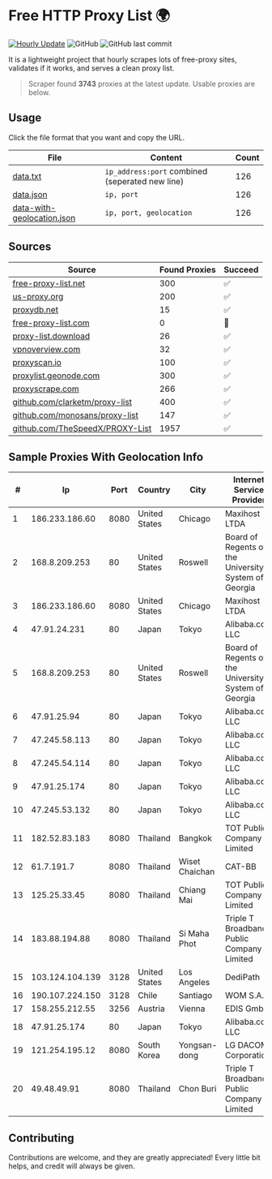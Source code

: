 
# Free HTTP Proxy List 🌍

[![Hourly Update](https://github.com/mertguvencli/http-proxy-list/actions/workflows/main.yml/badge.svg?branch=main)](https://github.com/mertguvencli/http-proxy-list/actions/workflows/main.yml)
![GitHub](https://img.shields.io/github/license/mertguvencli/http-proxy-list)
![GitHub last commit](https://img.shields.io/github/last-commit/mertguvencli/http-proxy-list)

It is a lightweight project that hourly scrapes lots of free-proxy sites, validates if it works, and serves a clean proxy list.


> Scraper found **3743** proxies at the latest update. Usable proxies are below.

## Usage

Click the file format that you want and copy the URL.


|File|Content|Count|
|----|-------|-----|
|[data.txt](https://raw.githubusercontent.com/mertguvencli/http-proxy-list/main/proxy-list/data.txt)|`ip_address:port` combined (seperated new line)|126|
|[data.json](https://raw.githubusercontent.com/mertguvencli/http-proxy-list/main/proxy-list/data.json)|`ip, port`|126|
|[data-with-geolocation.json](https://raw.githubusercontent.com/mertguvencli/http-proxy-list/main/proxy-list/data-with-geolocation.json)|`ip, port, geolocation`|126|

## Sources

|Source|Found Proxies|Succeed|
|------|-------------|-------|
|[free-proxy-list.net](https://free-proxy-list.net)|300|✅|
|[us-proxy.org](https://www.us-proxy.org)|200|✅|
|[proxydb.net](http://proxydb.net)|15|✅|
|[free-proxy-list.com](https://free-proxy-list.com/?page=&port=&type%5B%5D=http&type%5B%5D=https&up_time=0&search=Search)|0|🚫|
|[proxy-list.download](https://www.proxy-list.download/HTTP)|26|✅|
|[vpnoverview.com](https://vpnoverview.com/privacy/anonymous-browsing/free-proxy-servers)|32|✅|
|[proxyscan.io](https://www.proxyscan.io)|100|✅|
|[proxylist.geonode.com](https://proxylist.geonode.com/api/proxy-list?limit=300&page=1&sort_by=lastChecked&sort_type=desc&protocols=http,https)|300|✅|
|[proxyscrape.com](https://api.proxyscrape.com/v2/?request=displayproxies&protocol=http&timeout=10000&country=all&ssl=all&anonymity=all)|266|✅|
|[github.com/clarketm/proxy-list](https://raw.githubusercontent.com/clarketm/proxy-list/master/proxy-list-raw.txt)|400|✅|
|[github.com/monosans/proxy-list](https://raw.githubusercontent.com/monosans/proxy-list/main/proxies/http.txt)|147|✅|
|[github.com/TheSpeedX/PROXY-List](https://raw.githubusercontent.com/TheSpeedX/PROXY-List/master/http.txt)|1957|✅|


## Sample Proxies With Geolocation Info

|#|Ip|Port|Country|City|Internet Service Provider|
|-|--|----|-------|----|-------------------------|
|1|186.233.186.60|8080|United States|Chicago|Maxihost LTDA|
|2|168.8.209.253|80|United States|Roswell|Board of Regents of the University System of Georgia|
|3|186.233.186.60|8080|United States|Chicago|Maxihost LTDA|
|4|47.91.24.231|80|Japan|Tokyo|Alibaba.com LLC|
|5|168.8.209.253|80|United States|Roswell|Board of Regents of the University System of Georgia|
|6|47.91.25.94|80|Japan|Tokyo|Alibaba.com LLC|
|7|47.245.58.113|80|Japan|Tokyo|Alibaba.com LLC|
|8|47.245.54.114|80|Japan|Tokyo|Alibaba.com LLC|
|9|47.91.25.174|80|Japan|Tokyo|Alibaba.com LLC|
|10|47.245.53.132|80|Japan|Tokyo|Alibaba.com LLC|
|11|182.52.83.183|8080|Thailand|Bangkok|TOT Public Company Limited|
|12|61.7.191.7|8080|Thailand|Wiset Chaichan|CAT-BB|
|13|125.25.33.45|8080|Thailand|Chiang Mai|TOT Public Company Limited|
|14|183.88.194.88|8080|Thailand|Si Maha Phot|Triple T Broadband Public Company Limited|
|15|103.124.104.139|3128|United States|Los Angeles|DediPath|
|16|190.107.224.150|3128|Chile|Santiago|WOM S.A.|
|17|158.255.212.55|3256|Austria|Vienna|EDIS GmbH|
|18|47.91.25.174|80|Japan|Tokyo|Alibaba.com LLC|
|19|121.254.195.12|8080|South Korea|Yongsan-dong|LG DACOM Corporation|
|20|49.48.49.91|8080|Thailand|Chon Buri|Triple T Broadband Public Company Limited|



## Contributing

Contributions are welcome, and they are greatly appreciated! Every
little bit helps, and credit will always be given.

